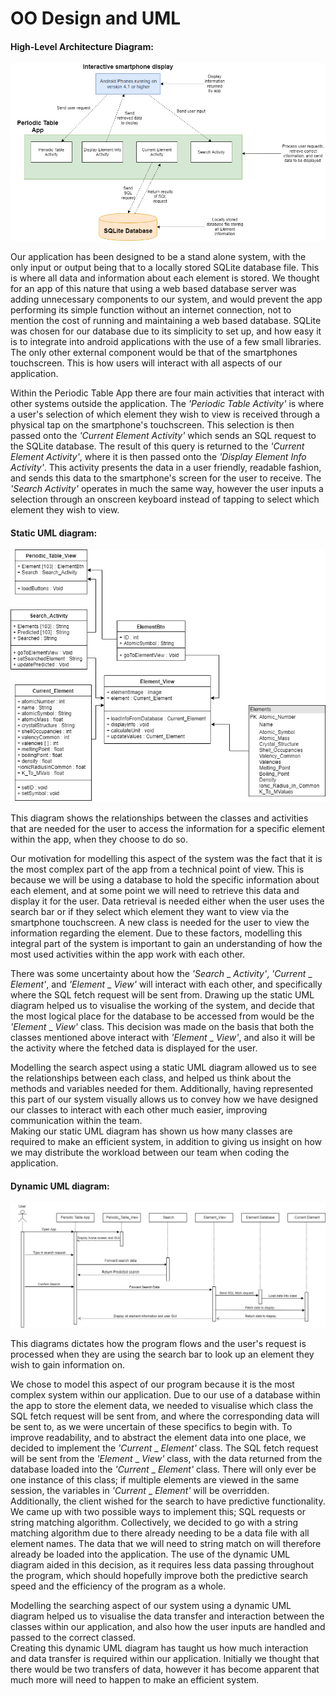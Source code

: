 # OO Design and UML
#### High-Level Architecture Diagram:
![HighLevelArchitectureDiagram](images/HighLevelArchitectureDiagram.png "HighLevelArchitectureDiagram")

Our application has been designed to be a stand alone system, with the only input or output being that to a locally stored SQLite database file. This is where all data and information about each element is stored. We thought for an app of this nature that using a web based database server was adding unnecessary components to our system, and would prevent the app performing its simple function without an internet connection, not to mention the cost of running and maintaining a web based database. SQLite was chosen for our database due to its simplicity to set up, and how easy it is to integrate into android applications with the use of a few small libraries. The only other external component would be that of the smartphones touchscreen. This is how users will interact with all aspects of our application.

Within the Periodic Table App there are four main activities that interact with other systems outside the application. The _'Periodic Table Activity'_ is where a user's selection of which element they wish to view is received through a physical tap on the smartphone's touchscreen. This selection is then passed onto the _'Current Element Activity'_ which sends an SQL request to the SQLite database. The result of this query is returned to the _'Current Element Activity'_, where it is then passed onto the _'Display Element Info Activity'_. This activity presents the data in a user friendly, readable fashion, and sends this data to the smartphone's screen for the user to receive. The _'Search Activity'_ operates in much the same way, however the user inputs a selection through an onscreen keyboard instead of tapping to select which element they wish to view.



#### Static UML diagram:
![StaticUML](images/StaticUML.png "StaticUML")

This diagram shows the relationships between the classes and activities that are needed for the user to access the information for a specific element within the app, when they choose to do so.

Our motivation for modelling this aspect of the system was the fact that it is the most complex part of the app from a technical point of view. This is because we will be using a database to hold the specific information about each element, and at some point we will need to retrieve this data and display it for the user. Data retrieval is needed either when the user uses the search bar or if they select which element they want to view via the smartphone touchscreen. A new class is needed for the user to view the information regarding the element. Due to these factors, modelling this integral part of the system is important to gain an understanding of how the most used activities within the app work with each other.

There was some uncertainty about how the _'Search_ _ _Activity'_, _'Current_ _ _Element'_, and _'Element_ _ _View'_ will interact with each other, and specifically where the SQL fetch request will be sent from. Drawing up the static UML diagram helped us to visualise the working of the system, and decide that the most logical place for the database to be accessed from would be the  _'Element_ _ _View'_ class. This decision was made on the basis that both the classes mentioned above interact with _'Element_ _ _View'_, and also it will be the activity where the fetched data is displayed for the user.  

Modelling the search aspect using a static UML diagram allowed us to see the relationships between each class, and helped us think about the methods and variables needed for them. Additionally, having represented this part of our system visually allows us to convey how we have designed our classes to interact with each other much easier, improving communication within the team.  
Making our static UML diagram has shown us how many classes are required to make an efficient system, in addition to giving us insight on how we may distribute the workload between our team when coding the application.  


#### Dynamic UML diagram:
![DynamicUML](images/DynamicUML.png "DynamicUML")

This diagrams dictates how the program flows and the user's request is processed when they are using the search bar to look up an element they wish to gain information on.  

We chose to model this aspect of our program because it is the most complex system within our application. Due to our use of a database within the app to store the element data, we needed to visualise which class the SQL fetch request will be sent from, and where the corresponding data will be sent to, as we were uncertain of these specifics to begin with. To improve readability, and to abstract the element data into one place, we decided to implement the _'Current_ _ _Element'_ class. The SQL fetch request will be sent from the  _'Element_ _ _View'_ class, with the data returned from the database loaded into the _'Current_ _ _Element'_ class. There will only ever be one instance of this class; if multiple elements are viewed in the same session, the variables in _'Current_ _ _Element'_ will be overridden.  
Additionally, the client wished for the search to have predictive functionality. We came up with two possible ways to implement this; SQL requests or string matching algorithm. Collectively, we decided to go with a string matching algorithm due to there already needing to be a data file with all element names. The data that we will need to string match on will therefore already be loaded into the application. The use of the dynamic UML diagram aided in this decision, as it requires less data passing throughout the program, which should hopefully improve both the predictive search speed and the efficiency of the program as a whole.

Modelling the searching aspect of our system using a dynamic UML diagram helped us to visualise the data transfer and interaction between the classes within our application, and also how the user inputs are handled and passed to the correct classed.  
Creating this dynamic UML diagram has taught us how much interaction and data transfer is required within our application. Initially we thought that there would be two transfers of data, however it has become apparent that much more will need to happen to make an efficient system.
